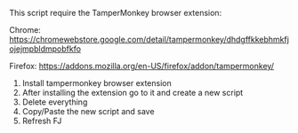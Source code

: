 This script require the TamperMonkey browser extension:

Chrome: https://chromewebstore.google.com/detail/tampermonkey/dhdgffkkebhmkfjojejmpbldmpobfkfo

Firefox: https://addons.mozilla.org/en-US/firefox/addon/tampermonkey/

1. Install tampermonkey browser extension
2. After installing the extension go to it and create a new script
3. Delete everything
4. Copy/Paste the new script and save
5. Refresh FJ